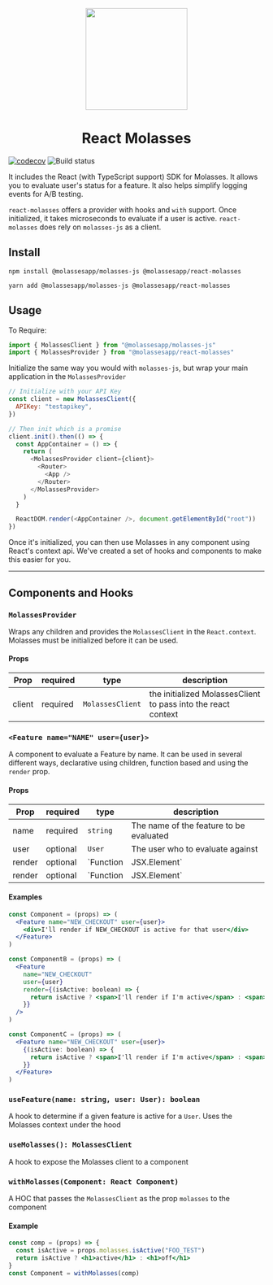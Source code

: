<p align="center">
<img src="https://raw.githubusercontent.com/molassesapp/molasses-go/main/logo.png" style="margin: 0px auto;" width="200"/></p>

<h1 align="center">React Molasses</h1>

[![codecov](https://codecov.io/gh/molassesapp/molasses-node/branch/main/graph/badge.svg)](https://codecov.io/gh/molassesapp/molasses-node) ![Build status](https://github.com/molassesapp/molasses-node/workflows/Node.js%20CI/badge.svg)

It includes the React (with TypeScript support) SDK for Molasses. It allows you to evaluate user's status for a feature. It also helps simplify logging events for A/B testing.

`react-molasses` offers a provider with hooks and `with` support. Once initialized, it takes microseconds to evaluate if a user is active. `react-molasses` does rely on `molasses-js` as a client.

## Install

`npm install @molassesapp/molasses-js @molassesapp/react-molasses`

`yarn add @molassesapp/molasses-js @molassesapp/react-molasses`

## Usage

To Require:

```js
import { MolassesClient } from "@molassesapp/molasses-js"
import { MolassesProvider } from "@molassesapp/react-molasses"
```

Initialize the same way you would with `molasses-js`, but wrap your main application in the `MolassesProvider`

```js
// Initialize with your API Key
const client = new MolassesClient({
  APIKey: "testapikey",
})

// Then init which is a promise
client.init().then(() => {
  const AppContainer = () => {
    return (
      <MolassesProvider client={client}>
        <Router>
          <App />
        </Router>
      </MolassesProvider>
    )
  }

  ReactDOM.render(<AppContainer />, document.getElementById("root"))
})
```

Once it's initialized, you can then use Molasses in any component using React's context api. We've created a set of hooks and components to make this easier for you.

---

## Components and Hooks

### `MolassesProvider`

Wraps any children and provides the `MolassesClient` in the `React.context`. Molasses must be initialized before it can be used.

#### Props

| Prop   | required | type             | description                                                   |
| ------ | -------- | ---------------- | ------------------------------------------------------------- |
| client | required | `MolassesClient` | the initialized MolassesClient to pass into the react context |

### `<Feature name="NAME" user={user}>`

A component to evaluate a Feature by name. It can be used in several different ways, declarative using children, function based and using the `render` prop.

#### Props

| Prop   | required | type      | description                             |
| ------ | -------- | --------- | --------------------------------------- |
| name   | required | `string`  | The name of the feature to be evaluated |
| user   | optional | `User`    | The user who to evaluate against        |
| render | optional | `Function | JSX.Element`                            | What to render based on the result of the evaluation |
| render | optional | `Function | JSX.Element`                            | What to render based on the result of the evaluation |

#### Examples

```jsx
const Component = (props) => (
  <Feature name="NEW_CHECKOUT" user={user}>
    <div>I'll render if NEW_CHECKOUT is active for that user</div>
  </Feature>
)

const ComponentB = (props) => (
  <Feature
    name="NEW_CHECKOUT"
    user={user}
    render={(isActive: boolean) => {
      return isActive ? <span>I'll render if I'm active</span> : <span>I won't</span>
    }}
  />
)

const ComponentC = (props) => (
  <Feature name="NEW_CHECKOUT" user={user}>
    {(isActive: boolean) => {
      return isActive ? <span>I'll render if I'm active</span> : <span>I won't</span>
    }}
  </Feature>
)
```

### `useFeature(name: string, user: User): boolean`

A hook to determine if a given feature is active for a `User`. Uses the Molasses context under the hood

### `useMolasses(): MolassesClient`

A hook to expose the Molasses client to a component

### `withMolasses(Component: React Component)`

A HOC that passes the `MolassesClient` as the prop `molasses` to the component

#### Example

```jsx
const comp = (props) => {
  const isActive = props.molasses.isActive("FOO_TEST")
  return isActive ? <h1>active</h1> : <h1>off</h1>
}
const Component = withMolasses(comp)
```
